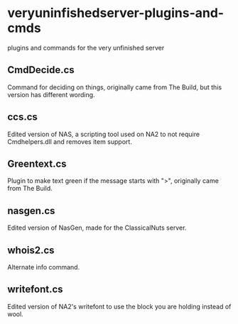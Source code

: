 # veryuninfishedserver-plugins-and-cmds
plugins and commands for the very unfinished server

## CmdDecide.cs
Command for deciding on things, originally came from The Build, but this version has different wording.
## ccs.cs
Edited version of NAS, a scripting tool used on NA2 to not require Cmdhelpers.dll and removes item support.
## Greentext.cs
Plugin to make text green if the message starts with ">", originally came from The Build.
## nasgen.cs
Edited version of NasGen, made for the ClassicalNuts server.
## whois2.cs
Alternate info command.
## writefont.cs
Edited version of NA2's writefont to use the block you are holding instead of wool.
